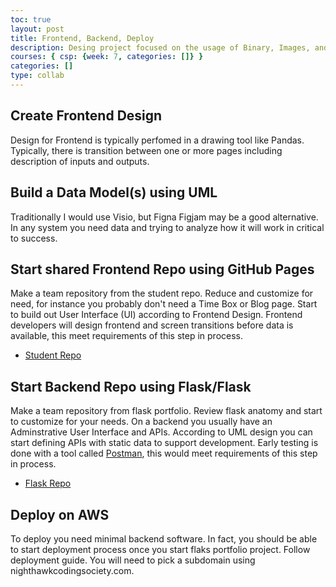 ```yaml
---
toc: true
layout: post
title: Frontend, Backend, Deploy
description: Desing project focused on the usage of Binary, Images, and/or Data Science. 
courses: { csp: {week: 7, categories: []} }
categories: []
type: collab
---
```


## Create Frontend Design

Design for Frontend is typically perfomed in a drawing tool like Pandas.  Typically, there is transition between one or more pages including description of inputs and outputs.

## Build a Data Model(s) using UML

Traditionally I would use Visio, but Figna Figjam may be a good alternative.  In any system you need data and trying to analyze how it will work in critical to success.

## Start shared Frontend Repo using GitHub Pages

Make a team repository from the student repo.  Reduce and customize for need, for instance you probably don't need a Time Box or Blog page.  Start to build out User Interface (UI) according to Frontend Design.  Frontend developers will design frontend and screen transitions before data is available, this meet requirements of this step in process.

- [Student Repo](https://github.com/nighthawkcoders/student)

## Start Backend Repo using Flask/Flask

Make a team repository from flask portfolio.  Review flask anatomy and start to customize for your needs.  On a backend you usually have an Adminstrative User Interface and APIs.  According to UML design you can start defining APIs with static data to support development.  Early testing is done with a tool called [Postman](https://www.postman.com/), this would meet requirements of this step in process.

- [Flask Repo](https://github.com/nighthawkcoders/flask_portfolio)

## Deploy on AWS

To deploy you need minimal backend software.  In fact, you should be able to start deployment process once you start flaks portfolio project. Follow deployment guide.  You will need to pick a subdomain using nighthawkcodingsociety.com.